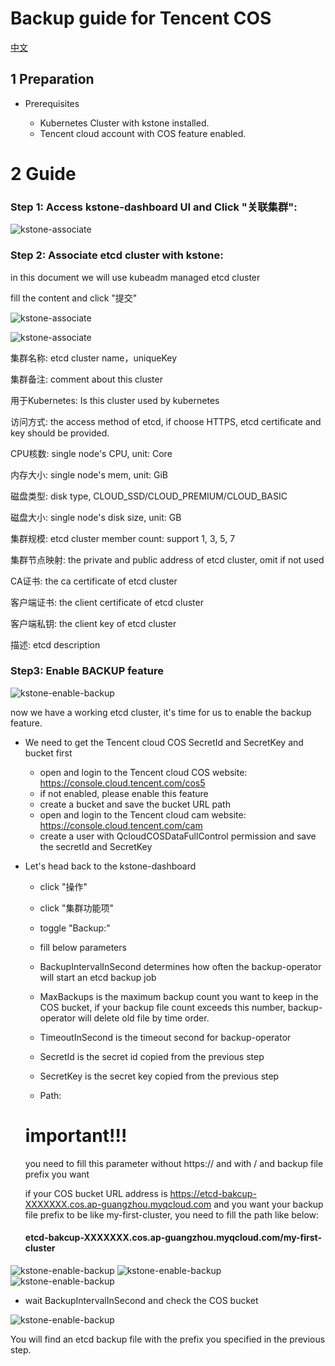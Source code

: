 # Backup guide for Tencent COS

[中文](cos_zh.md)
## 1 Preparation

+ Prerequisites

  - Kubernetes Cluster with kstone installed.
  - Tencent cloud account with COS feature enabled. 

  

# 2 Guide

### Step 1: Access kstone-dashboard UI and Click "关联集群":

![kstone-associate](../../images/images_for_backup_cos/kstone-associate.png)

### Step 2: Associate etcd cluster with kstone:

in this document we will use kubeadm managed etcd cluster 

fill the content and click "提交"

![kstone-associate](../../images/images_for_backup_cos/kstone-associate2.png)

![kstone-associate](../../images/images_for_backup_cos/kstone-associate3.png)

集群名称: etcd cluster name，uniqueKey

集群备注: comment about this cluster

用于Kubernetes: Is this cluster used by kubernetes

访问方式:  the access method of etcd, if choose HTTPS, etcd certificate and key should be provided.

CPU核数:  single node's CPU, unit: Core

内存大小: single node's mem, unit: GiB

磁盘类型: disk type, CLOUD_SSD/CLOUD_PREMIUM/CLOUD_BASIC

磁盘大小: single node's disk size, unit: GB

集群规模: etcd cluster member count: support 1, 3, 5, 7

集群节点映射: the private and public address of etcd cluster, omit if not used

CA证书: the ca certificate of etcd cluster

客户端证书:  the client certificate of etcd cluster

客户端私钥: the client key of etcd cluster

描述: etcd description

### Step3: Enable BACKUP feature

![kstone-enable-backup](../../images/images_for_backup_cos/kstone-enable-backup.png)

now we have a working etcd cluster, it's time for us to enable the backup feature.

+ We need to get the Tencent cloud COS SecretId and SecretKey and bucket first 
  - open and login to  the Tencent cloud  COS website: https://console.cloud.tencent.com/cos5
  - if not enabled, please enable this feature
  - create a bucket and save the bucket URL path
  - open and login to the Tencent cloud cam website: https://console.cloud.tencent.com/cam
  - create a user with QcloudCOSDataFullControl permission  and save the secretId and SecretKey

+ Let's head back to the kstone-dashboard

  - click "操作"

  - click "集群功能项"

  - toggle "Backup:"

  - fill below parameters

  - BackupIntervalInSecond determines how often the backup-operator will start an etcd backup job

  - MaxBackups is the maximum backup count you want to keep in the COS bucket, if your backup file count exceeds this number, backup-operator will delete old file by time order.

  - TimeoutInSecond is the timeout second for backup-operator

  - SecretId is the secret id copied from the previous step

  - SecretKey is the secret key copied from the previous step

  - Path:

  # important!!! 

  you need to fill this parameter without https:// and with / and backup file prefix you want

  if your COS bucket URL  address is https://etcd-bakcup-XXXXXXX.cos.ap-guangzhou.myqcloud.com and you want your backup file prefix to be like my-first-cluster, you need to fill the path like below:

  #### etcd-bakcup-XXXXXXX.cos.ap-guangzhou.myqcloud.com/my-first-cluster



![kstone-enable-backup](../../images/images_for_backup_cos/kstone-enable-backup2.png)
![kstone-enable-backup](../../images/images_for_backup_cos/kstone-enable-backup3.png)
![kstone-enable-backup](../../images/images_for_backup_cos/kstone-enable-backup4.png)


+ wait BackupIntervalInSecond  and check the COS bucket

![kstone-enable-backup](../../images/images_for_backup_cos/kstone-enable-backup5.png)

You will find an etcd backup file with the prefix you specified in the previous step.
